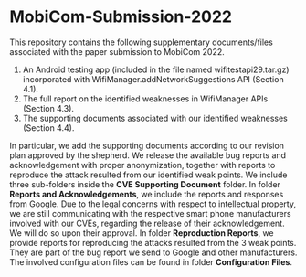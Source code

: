 # MobiCom-Submission-2022
This repository contains the following supplementary documents/files associated with the paper submission to MobiCom 2022.
1. An Android testing app (included in the file named wifitestapi29.tar.gz) incorporated with WifiManager.addNetworkSuggestions API (Section 4.1).
2. The full report on the identified weaknesses in WifiManager APIs (Section 4.3).
3. The supporting documents associated with our identified weaknesses (Section 4.4). 

In particular, we add the supporting documents according to our revision plan approved by the shepherd. We release the available bug reports and acknowledgement with proper anonymization, together with reports to reproduce the attack resulted from our identified weak points. We include three sub-folders inside the **CVE Supporting Document** folder. In folder **Reports and Acknowledgements**, we include the reports and responses from Google. Due to the legal concerns with respect to intellectual property, we are still communicating with the respective smart phone manufacturers involved with our CVEs, regarding the release of their acknowledgement. We will do so upon their approval. In folder **Reproduction Reports**, we provide reports for reproducing the attacks resulted from the 3 weak points. They are part of the bug report we send to Google and other manufacturers. The involved configuration files can be found in folder **Configuration Files**. 
